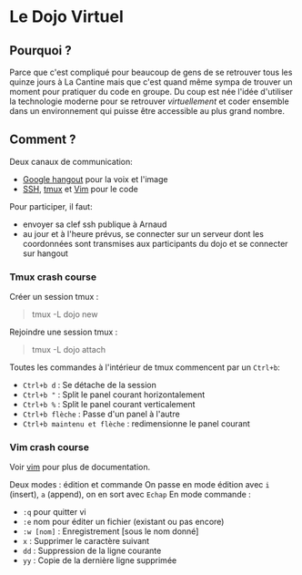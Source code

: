 # Le Dojo Virtuel

## Pourquoi ?

Parce que c'est compliqué pour beaucoup de gens de se retrouver tous les quinze jours à La Cantine mais que c'est
quand même sympa de trouver un moment pour pratiquer du code en groupe. Du coup est née l'idée d'utiliser la technologie moderne
pour se retrouver *virtuellement* et coder ensemble dans un environnement qui puisse être accessible au plus grand nombre.

## Comment ?

Deux canaux de communication:
* [Google hangout](https://tools.google.com/dlpage/hangoutplugin) pour la voix et l'image
* [SSH](https://en.wikipedia.org/wiki/Secure_Shell),  [tmux](http://tmux.sourceforge.net) et [Vim](http://www.vim.org) pour le code

Pour participer, il faut:

* envoyer sa clef ssh publique à Arnaud
* au jour et à l'heure prévus, se connecter sur un serveur dont les coordonnées sont transmises aux participants du dojo et se
  connecter sur hangout

### Tmux crash course

Créer un session tmux :

> tmux -L dojo new

Rejoindre une session tmux :

> tmux -L dojo attach

Toutes les commandes à l'intérieur de tmux commencent par un `Ctrl+b`:

* `Ctrl+b d` : Se détache de la session
* `Ctrl+b "` : Split le panel courant horizontalement
* `Ctrl+b %` : Split le panel courant verticalement
* `Ctrl+b flèche` : Passe d'un panel à l'autre
* `Ctrl+b maintenu et flèche` : redimensionne le panel courant

### Vim crash course

Voir [vim](http://www.vim.org) pour plus de documentation.

Deux modes : édition et commande
On passe en mode édition avec `i` (insert), `a` (append), on en sort avec `Echap`
En mode commande :
* `:q` pour quitter vi
* `:e` nom pour éditer un fichier (existant ou pas encore)
* `:w [nom]` : Enregistrement [sous le nom donné]
* `x` : Supprimer le caractère suivant
* `dd` : Suppression de la ligne courante
* `yy` : Copie de la dernière ligne supprimée

